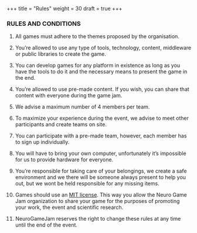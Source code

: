 +++
title = "Rules"
weight = 30
draft = true
+++

<h3 class="major">RULES AND CONDITIONS</h3>

1. All games must adhere to the themes proposed by the organisation.

2. You’re allowed to use any type of tools, technology, content, middleware or public libraries to create the game.

3. You can develop games for any platform in existence as long as you have the tools to do it and the necessary means to present the game in the end.

4. You’re allowed to use pre-made content. If you wish, you can share that content with everyone during the game jam.

5. We advise a maximum number of 4 members per team.

6. To maximize your experience during the event, we advise to meet other participants and create teams on site.

7. You can participate with a pre-made team, however, each member has to sign up individually.

8. You will have to bring your own computer, unfortunately it’s impossible for us to provide hardware for everyone.

9. You’re responsible for taking care of your belongings, we create a safe environment and we there will be someone always present to help you out, but we wont be held responsible for any missing items.

10. Games should use an [MIT license](https://choosealicense.com/licenses/mit/). This way you allow the Neuro Game Jam organization to share your game for the purposes of promoting your work, the event and scientific research.

11. NeuroGameJam reserves the right to change these rules at any time until the end of the event.
